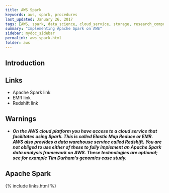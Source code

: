 ```yaml
---
title: AWS Spark
keywords: aws, spark, procedures
last_updated: January 26, 2017
tags: [AWS, spark, data_science, cloud_service, storage, research_computing, research_credits, scale]
summary: "Implementing Apache Spark on AWS"
sidebar: mydoc_sidebar
permalink: aws_spark.html
folder: aws
---
```


## Introduction

## Links
- Apache Spark link
- EMR link
- Redshift link

## Warnings
- ***On the AWS cloud platform you have access to a cloud service that 
facilitates using Spark. This is called Elastic Map Reduce or EMR. AWS
also provides a data warehouse service called Redshift. You are not obliged
to use either of these to fully implement an Apache Spark data analysis 
framework on AWS. These technologies are optional; see for example Tim
Durham's genomics case study.***

## Apache Spark

{% include links.html %}
